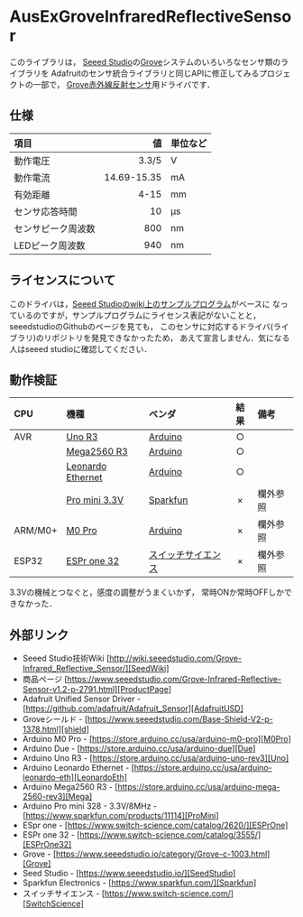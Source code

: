 # AusExGroveInfraredReflectiveSensor


このライブラリは，
[Seeed Studio][SeedStudio]の[Grove][Grove]システムのいろいろなセンサ類のライブラリを
Adafruitのセンサ統合ライブラリと同じAPIに修正してみるプロジェクトの一部で，
[Grove赤外線反射センサ][ProductPage]用ドライバです．

## 仕様

|項目|値|単位など|
|:---|---:|:---|
|動作電圧|3.3/5|V|
|動作電流|14.69-15.35|mA|
|有効距離|4-15|mm|
|センサ応答時間|10|μs|
|センサピーク周波数|800|nm|
|LEDピーク周波数|940|nm|


## ライセンスについて

このドライバは，[Seeed Studioのwiki上のサンプルプログラム][SeedWiki]がベースに
なっているのですが，サンプルプログラムにライセンス表記がないことと，seeedstudioのGithubのページを見ても，
このセンサに対応するドライバ(ライブラリ)のリポジトリを発見できなかったため，
あえて宣言しません．気になる人はseeed studioに確認してください．



## 動作検証

|CPU| 機種 |ベンダ| 結果 | 備考 |
| :--- | :--- | :--- | :---: | :--- |
|AVR| [Uno R3][Uno]  |[Arduino][Arduino]|  ○    |      |
|       | [Mega2560 R3][Mega] |[Arduino][Arduino] |  ○    |      |
|       | [Leonardo Ethernet][LeonardoEth] |[Arduino][Arduino] | ○     |      |
|       | [Pro mini 3.3V][ProMini] | [Sparkfun][Sparkfun] |   ×   |欄外参照      |
| ARM/M0+ | [M0 Pro][M0Pro] |[Arduino][Arduino] |×|欄外参照|
|ESP32 | [ESPr one 32][ESPrOne32] | [スイッチサイエンス][SwitchScience] |×|欄外参照|

3.3Vの機械とつなぐと，感度の調整がうまくいかず，
常時ONか常時OFFしかできなかった．

## 外部リンク

- Seeed Studio技術Wiki [http://wiki.seeedstudio.com/Grove-Infrared_Reflective_Sensor/][SeedWiki]
- 商品ページ [https://www.seeedstudio.com/Grove-Infrared-Reflective-Sensor-v1.2-p-2791.html][ProductPage]
- Adafruit Unified Sensor Driver - [https://github.com/adafruit/Adafruit_Sensor][AdafruitUSD]
- Groveシールド - [https://www.seeedstudio.com/Base-Shield-V2-p-1378.html][shield]
- Arduino M0 Pro - [https://store.arduino.cc/usa/arduino-m0-pro][M0Pro]
- Arduino Due - [https://store.arduino.cc/usa/arduino-due][Due]
- Arduino Uno R3 - [https://store.arduino.cc/usa/arduino-uno-rev3][Uno]
- Arduino Leonardo Ethernet - [https://store.arduino.cc/usa/arduino-leonardo-eth][LeonardoEth]
- Arduino Mega2560 R3 - [https://store.arduino.cc/usa/arduino-mega-2560-rev3][Mega]
- Arduino Pro mini 328 - 3.3V/8MHz - [https://www.sparkfun.com/products/11114][ProMini]
- ESpr one - [https://www.switch-science.com/catalog/2620/][ESPrOne]
- ESPr one 32 - [https://www.switch-science.com/catalog/3555/][ESPrOne32]
- Grove - [https://www.seeedstudio.io/category/Grove-c-1003.html][Grove]
- Seed Studio - [https://www.seeedstudio.io/][SeedStudio]
- Sparkfun Electronics - [https://www.sparkfun.com/][Sparkfun]
- スイッチサイエンス - [https://www.switch-science.com/][SwitchScience]

<!-- 以下は，外部リンクの定義 -->


[Grove]:https://www.seeedstudio.io/category/Grove-c-1003.html
[SeedStudio]:https://www.seeedstudio.io/
[ProductPage]:https://www.seeedstudio.com/Grove-Infrared-Reflective-Sensor-v1.2-p-2791.html
[SeedWiki]:http://wiki.seeedstudio.com/Grove-Infrared_Reflective_Sensor/
[AdafruitUSD]:https://github.com/adafruit/Adafruit_Sensor
[shield]:https://www.seeedstudio.com/Base-Shield-V2-p-1378.html
[M0Pro]:https://store.arduino.cc/usa/arduino-m0-pro
[Due]:https://store.arduino.cc/usa/arduino-due
[Uno]:https://store.arduino.cc/usa/arduino-uno-rev3
[Mega]:https://store.arduino.cc/usa/arduino-mega-2560-rev3
[LeonardoEth]:https://store.arduino.cc/usa/arduino-leonardo-eth
[ProMini]:https://www.sparkfun.com/products/11114
[ESPrOne]:https://www.switch-science.com/catalog/2620/
[ESPrOne32]:https://www.switch-science.com/catalog/3555/
[Grove]:https://www.seeedstudio.io/category/Grove-c-1003.html
[SeedStudio]:https://www.seeedstudio.io/
[Arduino]:http://https://www.arduino.cc/
[Sparkfun]:https://www.sparkfun.com/
[SwitchScience]:https://www.switch-science.com/

<!--- コメント
[Adafruit Unified Sensor Driver][AdafruitUSD]
[Groveシールド][shield]
[Arduino M0 Pro][M0Pro]
[Arduino Due][Due]
[Arduino Uno R3][Uno]
[Arduino Mega2560 R3][Mega]
[Arduino Leonardo Ethernet][LeonardoEth]
[Arduino Pro mini 328 - 3.3V/8MHz][ProMini]
[ESpr one][ESPrOne]
[ESPr one 32][ESPrOne32]
[Grove][Grove]
[Seed Studio][SeedStudio]
[Arduino][Arduino]
[Sparkfun][Sparkfun]
[スイッチサイエンス][SwitchScience]
--->
